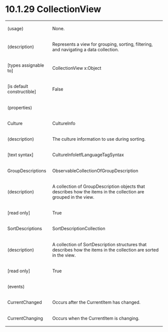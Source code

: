 <html dir="LTR" xmlns:mshelp="http://msdn.microsoft.com/mshelp" xmlns:ddue="http://ddue.schemas.microsoft.com/authoring/2003/5" xmlns:xlink="http://www.w3.org/1999/xlink" xmlns:tool="http://www.microsoft.com/tooltip"><body><input type="hidden" id="userDataCache" class="userDataStyle"><input type="hidden" id="hiddenScrollOffset"><img id="dropDownImage" style="display:none; height:0; width:0;" src="../local/drpdown.gif"><img id="dropDownHoverImage" style="display:none; height:0; width:0;" src="../local/drpdown_orange.gif"><img id="collapseImage" style="display:none; height:0; width:0;" src="../local/collapse.gif"><img id="expandImage" style="display:none; height:0; width:0;" src="../local/exp.gif"><img id="collapseAllImage" style="display:none; height:0; width:0;" src="../local/collall.gif"><img id="expandAllImage" style="display:none; height:0; width:0;" src="../local/expall.gif"><img id="copyImage" style="display:none; height:0; width:0;" src="../local/copycode.gif"><img id="copyHoverImage" style="display:none; height:0; width:0;" src="../local/copycodeHighlight.gif"><div id="header"><h1 class="heading">10.1.29 CollectionView</h1></div><div id="mainSection"><div id="mainBody"><div id="allHistory" class="saveHistory" onsave="saveAll()" onload="loadAll()"></div>
			<div id="sectionSection0" class="section" name="collapseableSection"><content xmlns="http://ddue.schemas.microsoft.com/authoring/2003/5" xmlns:wsd="http://wsdev.schemas.microsoft.com/authoring/2008/2" xmlns:msxsl="urn:schemas-microsoft-com:xslt" xmlns:script="urn:script" xmlns:build="urn:build">
				</content></div><div id="sectionSection1" class="section" name="collapseableSection"><content xmlns="http://ddue.schemas.microsoft.com/authoring/2003/5" xmlns:wsd="http://wsdev.schemas.microsoft.com/authoring/2008/2" xmlns:msxsl="urn:schemas-microsoft-com:xslt" xmlns:script="urn:script" xmlns:build="urn:build">
					<p xmlns=""><b></b></p><table class="ProtocolAuthoredTable" xmlns=""><tr>
								<td>
									<p>(usage)</p>
								</td>
								<td>
									<p>None.</p>
								</td>
							</tr><tr>
							<td>
								<p>(description)</p>
							</td>
							<td>
								<p>Represents a view for grouping, sorting, filtering, and navigating a data collection.</p>
							</td>
						</tr><tr>
							<td>
								<p>[types assignable to]</p>
							</td>
							<td>
								<p>CollectionView x:Object</p>
							</td>
						</tr><tr>
							<td>
								<p>[is default constructible]</p>
							</td>
							<td>
								<p>False</p>
							</td>
						</tr><tr>
							<td>
								<p>(properties)</p>
							</td>
							<td>
							</td>
						</tr><tr>
							<td>
								<p>Culture</p>
							</td>
							<td>
								<p>CultureInfo</p>
							</td>
						</tr><tr>
							<td>
								<p>(description)</p>
							</td>
							<td>
								<p>The culture information to use during sorting.</p>
							</td>
						</tr><tr>
							<td>
								<p>[text syntax]</p>
							</td>
							<td>
								<p>CultureInfoIetfLanguageTagSyntax</p>
							</td>
						</tr><tr>
							<td>
								<p>GroupDescriptions</p>
							</td>
							<td>
								<p>ObservableCollectionOfGroupDescription</p>
							</td>
						</tr><tr>
							<td>
								<p>(description)</p>
							</td>
							<td>
								<p>A collection of GroupDescription objects that describes how the items in the collection are grouped in the view.</p>
							</td>
						</tr><tr>
							<td>
								<p>[read only]</p>
							</td>
							<td>
								<p>True</p>
							</td>
						</tr><tr>
							<td>
								<p>SortDescriptions</p>
							</td>
							<td>
								<p>SortDescriptionCollection</p>
							</td>
						</tr><tr>
							<td>
								<p>(description)</p>
							</td>
							<td>
								<p>A collection of SortDescription structures that describes how the items in the collection are sorted in the view.</p>
							</td>
						</tr><tr>
							<td>
								<p>[read only]</p>
							</td>
							<td>
								<p>True</p>
							</td>
						</tr><tr>
							<td>
								<p>(events)</p>
							</td>
							<td>
							</td>
						</tr><tr>
							<td>
								<p>CurrentChanged</p>
							</td>
							<td>
								<p>Occurs after the CurrentItem has changed.</p>
							</td>
						</tr><tr>
							<td>
								<p>CurrentChanging</p>
							</td>
							<td>
								<p>Occurs when the CurrentItem is changing.</p>
							</td>
						</tr></table>
				</content></div><!--[if gte IE 5]>
			<tool:tip element="languageFilterToolTip" avoidmouse="false"/>
		<![endif]--></div><a name="feedback"></a><span></span></div></body></html>